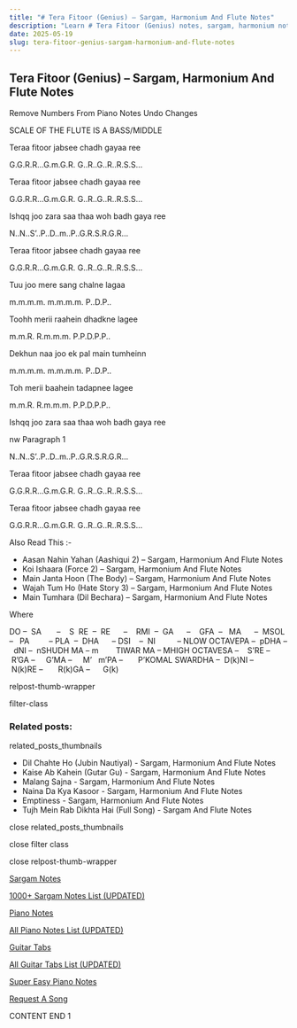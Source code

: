 ```yaml
---
title: "# Tera Fitoor (Genius) – Sargam, Harmonium And Flute Notes"
description: "Learn # Tera Fitoor (Genius) notes, sargam, harmonium notations and flute notes. Easy step-by-step tutorial for beginners."
date: 2025-05-19
slug: tera-fitoor-genius-sargam-harmonium-and-flute-notes
---
```


## Tera Fitoor (Genius) – Sargam, Harmonium And Flute Notes

Remove Numbers From Piano Notes
Undo Changes

SCALE OF THE FLUTE IS A BASS/MIDDLE

Teraa fitoor jabsee chadh gayaa ree

G.G.R.R…G.m.G.R. G..R..G..R..R.S.S…

Teraa fitoor jabsee chadh gayaa ree

G.G.R.R…G.m.G.R. G..R..G..R..R.S.S…

Ishqq joo zara saa thaa woh badh gaya ree

N..N..S’..P..D..m..P..G.R.S.R.G.R…

Teraa fitoor jabsee chadh gayaa ree

G.G.R.R…G.m.G.R. G..R..G..R..R.S.S…

Tuu joo mere sang chalne lagaa

m.m.m.m. m.m.m.m. P..D.P..

Toohh merii raahein dhadkne lagee

m.m.R. R.m.m.m. P.P.D.P.P..

Dekhun naa joo ek pal main tumheinn

m.m.m.m. m.m.m.m. P..D.P..

Toh merii baahein tadapnee lagee

m.m.R. R.m.m.m. P.P.D.P.P..

Ishqq joo zara saa thaa woh badh gaya ree

nw Paragraph 1

N..N..S’..P..D..m..P..G.R.S.R.G.R…

Teraa fitoor jabsee chadh gayaa ree

G.G.R.R…G.m.G.R. G..R..G..R..R.S.S…

Teraa fitoor jabsee chadh gayaa ree

G.G.R.R…G.m.G.R. G..R..G..R..R.S.S…

Also Read This :-

* Aasan Nahin Yahan (Aashiqui 2) – Sargam, Harmonium And Flute Notes
* Koi Ishaara (Force 2) – Sargam, Harmonium And Flute Notes
* Main Janta Hoon (The Body) – Sargam, Harmonium And Flute Notes
* Wajah Tum Ho (Hate Story 3) – Sargam, Harmonium And Flute Notes
* Main Tumhara (Dil Bechara) – Sargam, Harmonium And Flute Notes

Where

DO –  SA       –    S  RE  –  RE      –    RMI  –  GA      –    GFA  –   MA      –  MSOL  –   PA         – PLA  –  DHA      – DSI    –  NI          – NLOW OCTAVEPA –  pDHA –  dNI –  nSHUDH MA – m        TIWAR MA – MHIGH OCTAVESA –    S’RE –     R’GA –     G’MA –     M’   m’PA –       P’KOMAL SWARDHA –  D(k)NI –       N(k)RE –       R(k)GA –      G(k)

relpost-thumb-wrapper

filter-class

### Related posts:

related_posts_thumbnails

* Dil Chahte Ho (Jubin Nautiyal) - Sargam, Harmonium And Flute Notes
* Kaise Ab Kahein (Gutar Gu) - Sargam, Harmonium And Flute Notes
* Malang Sajna - Sargam, Harmonium And Flute Notes
* Naina Da Kya Kasoor - Sargam, Harmonium And Flute Notes
* Emptiness - Sargam, Harmonium And Flute Notes
* Tujh Mein Rab Dikhta Hai (Full Song) - Sargam And Flute Notes

close related_posts_thumbnails

close filter class

close relpost-thumb-wrapper

[Sargam Notes](/sargam-notes.html)

[1000+ Sargam Notes List (UPDATED)](/all-songs-list-sargam-notes.html)

[Piano Notes](/piano-notes.html)

[All Piano Notes List (UPDATED)](/all-songs-list-piano-notes.html)

[Guitar Tabs](/guitar-tabs.html)

[All Guitar Tabs List (UPDATED)](/all-songs-list-guitar-tabs.html)

[Super Easy Piano Notes](https://studywall.in/)

[Request A Song](/request-a-song.html)

CONTENT END 1

